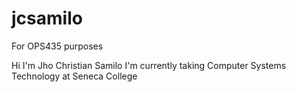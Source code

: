 # jcsamilo
For OPS435 purposes

Hi I'm Jho Christian Samilo 
I'm currently taking Computer Systems Technology at Seneca College
